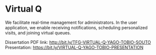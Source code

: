# Virtual Q
We facilitate real-time management for administrators. In the user application, we enable receiving notifications, scheduling personalized visits, and joining virtual queues.

Dissertation PDF link: http://bit.ly/TFG-VIRTUAL-Q-YAGO-TOBIO-SOUTO
Presentation: https://bit.ly/VIRTUAL-Q-YAGO-TOBIO-PRESENTATION
